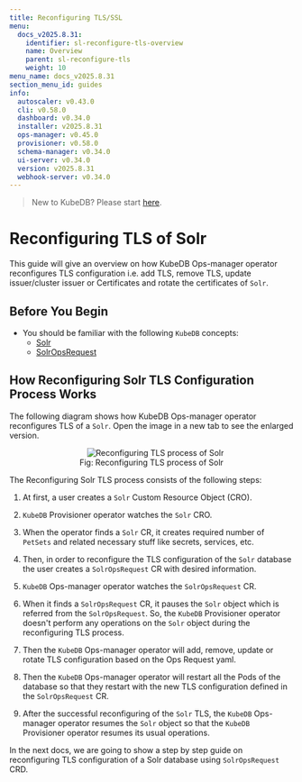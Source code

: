 ```yaml
---
title: Reconfiguring TLS/SSL
menu:
  docs_v2025.8.31:
    identifier: sl-reconfigure-tls-overview
    name: Overview
    parent: sl-reconfigure-tls
    weight: 10
menu_name: docs_v2025.8.31
section_menu_id: guides
info:
  autoscaler: v0.43.0
  cli: v0.58.0
  dashboard: v0.34.0
  installer: v2025.8.31
  ops-manager: v0.45.0
  provisioner: v0.58.0
  schema-manager: v0.34.0
  ui-server: v0.34.0
  version: v2025.8.31
  webhook-server: v0.34.0
---
```


> New to KubeDB? Please start [here](/docs/v2025.8.31/README).

# Reconfiguring TLS of Solr

This guide will give an overview on how KubeDB Ops-manager operator reconfigures TLS configuration i.e. add TLS, remove TLS, update issuer/cluster issuer or Certificates and rotate the certificates of `Solr`.

## Before You Begin

- You should be familiar with the following `KubeDB` concepts:
    - [Solr](/docs/v2025.8.31/guides/solr/concepts/solr)
    - [SolrOpsRequest](/docs/v2025.8.31/guides/solr/concepts/solropsrequests)

## How Reconfiguring Solr TLS Configuration Process Works

The following diagram shows how KubeDB Ops-manager operator reconfigures TLS of a `Solr`. Open the image in a new tab to see the enlarged version.

<figure align="center">
  <img alt="Reconfiguring TLS process of Solr" src="/docs/v2025.8.31/images/day-2-operation/solr/reconfigure-tls.svg">
<figcaption align="center">Fig: Reconfiguring TLS process of Solr</figcaption>
</figure>

The Reconfiguring Solr TLS process consists of the following steps:

1. At first, a user creates a `Solr` Custom Resource Object (CRO).

2. `KubeDB` Provisioner  operator watches the `Solr` CRO.

3. When the operator finds a `Solr` CR, it creates required number of `PetSets` and related necessary stuff like secrets, services, etc.

4. Then, in order to reconfigure the TLS configuration of the `Solr` database the user creates a `SolrOpsRequest` CR with desired information.

5. `KubeDB` Ops-manager operator watches the `SolrOpsRequest` CR.

6. When it finds a `SolrOpsRequest` CR, it pauses the `Solr` object which is referred from the `SolrOpsRequest`. So, the `KubeDB` Provisioner  operator doesn't perform any operations on the `Solr` object during the reconfiguring TLS process.

7. Then the `KubeDB` Ops-manager operator will add, remove, update or rotate TLS configuration based on the Ops Request yaml.

8. Then the `KubeDB` Ops-manager operator will restart all the Pods of the database so that they restart with the new TLS configuration defined in the `SolrOpsRequest` CR.

9. After the successful reconfiguring of the `Solr` TLS, the `KubeDB` Ops-manager operator resumes the `Solr` object so that the `KubeDB` Provisioner  operator resumes its usual operations.

In the next docs, we are going to show a step by step guide on reconfiguring TLS configuration of a Solr database using `SolrOpsRequest` CRD.